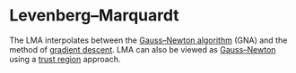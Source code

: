 # Levenberg–Marquardt

&#x20;The LMA interpolates between the [Gauss–Newton algorithm](https://en.wikipedia.org/wiki/Gauss%E2%80%93Newton\_algorithm) (GNA) and the method of [gradient descent](https://en.wikipedia.org/wiki/Gradient\_descent). LMA can also be viewed as [Gauss–Newton](https://en.wikipedia.org/wiki/Gauss%E2%80%93Newton) using a [trust region](https://en.wikipedia.org/wiki/Trust\_region) approach.

